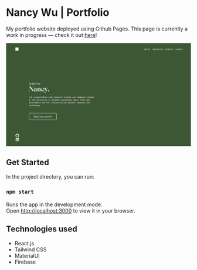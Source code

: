 # Nancy Wu | Portfolio

My portfolio website deployed using Github Pages. This page is currently a work in progress — check it out [here](https://nancywu.works)!

<img src="src\assets\portfolio_ss.png">

## Get Started

In the project directory, you can run:

### `npm start`

Runs the app in the development mode.\
Open [http://localhost:3000](http://localhost:3000) to view it in your browser.

## Technologies used

- React.js
- Tailwind CSS
- MaterialUI
- Firebase

